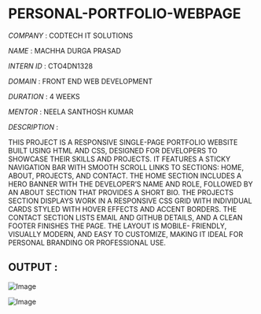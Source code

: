 # PERSONAL-PORTFOLIO-WEBPAGE

*COMPANY* : CODTECH IT SOLUTIONS

*NAME* : MACHHA DURGA PRASAD

*INTERN ID* : CTO4DN1328

*DOMAIN* : FRONT END WEB DEVELOPMENT

*DURATION* : 4 WEEKS

*MENTOR* : NEELA SANTHOSH KUMAR

*DESCRIPTION* :

   THIS PROJECT IS A RESPONSIVE SINGLE-PAGE PORTFOLIO WEBSITE BUILT USING HTML AND CSS, DESIGNED FOR DEVELOPERS TO SHOWCASE THEIR SKILLS AND PROJECTS. IT FEATURES A STICKY NAVIGATION BAR WITH SMOOTH SCROLL LINKS TO 
   SECTIONS: HOME, ABOUT, PROJECTS, AND CONTACT. THE HOME SECTION INCLUDES A HERO BANNER WITH THE DEVELOPER’S NAME AND ROLE, FOLLOWED BY AN ABOUT SECTION THAT PROVIDES A SHORT BIO. THE PROJECTS SECTION DISPLAYS 
   WORK IN A RESPONSIVE CSS GRID WITH INDIVIDUAL CARDS STYLED WITH HOVER EFFECTS AND ACCENT BORDERS. THE CONTACT SECTION LISTS EMAIL AND GITHUB DETAILS, AND A CLEAN FOOTER FINISHES THE PAGE. THE LAYOUT IS MOBILE- 
   FRIENDLY, VISUALLY MODERN, AND EASY TO CUSTOMIZE, MAKING IT IDEAL FOR PERSONAL BRANDING OR PROFESSIONAL USE.

## OUTPUT  : 

  ![Image](https://github.com/user-attachments/assets/f9df4bce-d2c6-4782-9459-25a79229a0bb)

 ![Image](https://github.com/user-attachments/assets/8c672ce6-9f72-4f4e-8153-79ba44cca64b)
